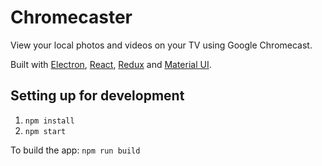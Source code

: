 # Chromecaster

View your local photos and videos on your TV using Google Chromecast.

Built with [Electron](http://electron.atom.io/), [React](https://facebook.github.io/react/),
[Redux](http://rackt.github.io/redux/) and [Material UI](http://material-ui.com/#/).

## Setting up for development

1. `npm install`
2. `npm start`


To build the app: `npm run build`
